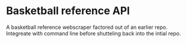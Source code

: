 # Basketball reference API

A basketball reference webscraper factored out of an earlier repo. Integreate with
command line before shutteling back into the intial repo.
